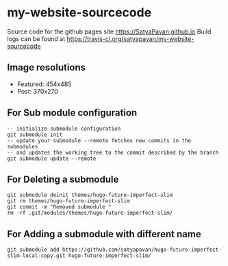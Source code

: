 # my-website-sourcecode
Source code for the github pages site https://SatyaPavan.github.io
Build logs can be found at https://travis-ci.org/satyapavan/my-website-sourcecode


## Image resolutions
 - Featured: 454x485
 - Post: 370x270
 
## For Sub module configuration

```
-- initialize submodule configuration
git submodule init 
-- update your submodule --remote fetches new commits in the submodules
-- and updates the working tree to the commit described by the branch
git submodule update --remote
```

## For Deleting a submodule

```
git submodule deinit themes/hugo-future-imperfect-slim
git rm themes/hugo-future-imperfect-slim
git commit -m "Removed submodule "
rm -rf .git/modules/themes/hugo-future-imperfect-slim/
```

## For Adding a submodule with different name
```
git submodule add https://github.com/satyapavan/hugo-future-imperfect-slim-local-copy.git hugo-future-imperfect-slim/
```
